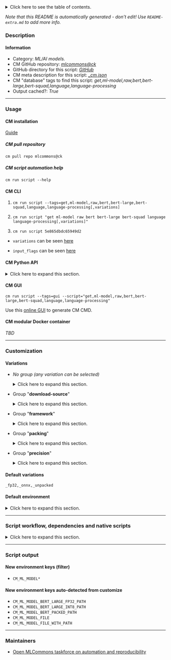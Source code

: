 <details>
<summary>Click here to see the table of contents.</summary>

* [Description](#description)
* [Information](#information)
* [Usage](#usage)
  * [ CM installation](#cm-installation)
  * [ CM script automation help](#cm-script-automation-help)
  * [ CM CLI](#cm-cli)
  * [ CM Python API](#cm-python-api)
  * [ CM GUI](#cm-gui)
  * [ CM modular Docker container](#cm-modular-docker-container)
* [Customization](#customization)
  * [ Variations](#variations)
  * [ Default environment](#default-environment)
* [Script workflow, dependencies and native scripts](#script-workflow-dependencies-and-native-scripts)
* [Script output](#script-output)
* [New environment keys (filter)](#new-environment-keys-(filter))
* [New environment keys auto-detected from customize](#new-environment-keys-auto-detected-from-customize)
* [Maintainers](#maintainers)

</details>

*Note that this README is automatically generated - don't edit! Use `README-extra.md` to add more info.*

### Description

#### Information

* Category: *ML/AI models.*
* CM GitHub repository: *[mlcommons@ck](https://github.com/mlcommons/ck/tree/master/cm-mlops)*
* GitHub directory for this script: *[GitHub](https://github.com/mlcommons/ck/tree/master/cm-mlops/script/get-ml-model-bert-large-squad)*
* CM meta description for this script: *[_cm.json](_cm.json)*
* CM "database" tags to find this script: *get,ml-model,raw,bert,bert-large,bert-squad,language,language-processing*
* Output cached?: *True*
___
### Usage

#### CM installation

[Guide](https://github.com/mlcommons/ck/blob/master/docs/installation.md)

##### CM pull repository

```cm pull repo mlcommons@ck```

##### CM script automation help

```cm run script --help```

#### CM CLI

1. `cm run script --tags=get,ml-model,raw,bert,bert-large,bert-squad,language,language-processing[,variations] `

2. `cm run script "get ml-model raw bert bert-large bert-squad language language-processing[,variations]" `

3. `cm run script 5e865dbdc65949d2 `

* `variations` can be seen [here](#variations)

* `input_flags` can be seen [here](#script-flags-mapped-to-environment)

#### CM Python API

<details>
<summary>Click here to expand this section.</summary>

```python

import cmind

r = cmind.access({'action':'run'
                  'automation':'script',
                  'tags':'get,ml-model,raw,bert,bert-large,bert-squad,language,language-processing'
                  'out':'con',
                  ...
                  (other input keys for this script)
                  ...
                 })

if r['return']>0:
    print (r['error'])

```

</details>


#### CM GUI

```cm run script --tags=gui --script="get,ml-model,raw,bert,bert-large,bert-squad,language,language-processing"```

Use this [online GUI](https://cKnowledge.org/cm-gui/?tags=get,ml-model,raw,bert,bert-large,bert-squad,language,language-processing) to generate CM CMD.

#### CM modular Docker container

*TBD*

___
### Customization


#### Variations

  * *No group (any variation can be selected)*
    <details>
    <summary>Click here to expand this section.</summary>

    * `_deepsparse,int8`
      - Environment variables:
        - *CM_ML_MODEL_F1*: `90.21282641816266`
        - *CM_ML_MODEL_FILE*: `oBERT-Large_95sparse_block4_qat.onnx`
        - *CM_DAE_EXTRACT_DOWNLOADED*: `yes`
      - Workflow:
    * `_deepsparse,int8,github`
      - Environment variables:
        - *CM_PACKAGE_URL*: `https://github.com/mlcommons/inference_results_v2.1/raw/master/open/NeuralMagic/code/bert/deepsparse/models/oBERT-Large_95sparse_block4_qat.onnx.tar.xz`
      - Workflow:
    * `_onnx,fp32`
      - Environment variables:
        - *CM_ML_MODEL_F1*: `90.874`
      - Workflow:
    * `_onnx,fp32,amazon-s3`
      - Environment variables:
        - *CM_PACKAGE_URL*: `https://mlperf-public.s3.us-west-2.amazonaws.com/model.onnx`
      - Workflow:
    * `_onnx,fp32,zenodo`
      - Environment variables:
        - *CM_PACKAGE_URL*: `https://zenodo.org/record/3733910/files/model.onnx`
      - Workflow:
    * `_onnx,int8`
      - Environment variables:
        - *CM_ML_MODEL_F1*: `90.067`
      - Workflow:
    * `_onnx,int8,amazon-s3`
      - Environment variables:
        - *CM_PACKAGE_URL*: `https://mlperf-public.s3.us-west-2.amazonaws.com/bert_large_v1_1_fake_quant.onnx`
      - Workflow:
    * `_onnx,int8,zenodo`
      - Environment variables:
        - *CM_PACKAGE_URL*: `https://zenodo.org/record/3750364/files/bert_large_v1_1_fake_quant.onnx`
      - Workflow:
    * `_onnxruntime`
      - Workflow:
    * `_pytorch,fp32`
      - Environment variables:
        - *CM_ML_MODEL_F1*: `90.874`
      - Workflow:
    * `_pytorch,fp32,zenodo`
      - Environment variables:
        - *CM_ML_MODEL_F1*: `90.874`
        - *CM_PACKAGE_URL*: `https://zenodo.org/record/3733896/files/model.pytorch`
      - Workflow:
    * `_pytorch,int8`
      - Environment variables:
        - *CM_ML_MODEL_F1*: `90.633`
      - Workflow:
    * `_pytorch,int8,zenodo`
      - Environment variables:
        - *CM_PACKAGE_URL*: `https://zenodo.org/record/4792496/files/pytorch_model.bin`
      - Workflow:
    * `_tensorflow`
      - Workflow:
    * `_tf,fp32`
      - Environment variables:
        - *CM_ML_MODEL_F1*: `90.874`
      - Workflow:
    * `_tf,fp32,zenodo`
      - Environment variables:
        - *CM_PACKAGE_URL*: `https://zenodo.org/record/3939747/files/model.pb`
      - Workflow:

    </details>


  * Group "**download-source**"
    <details>
    <summary>Click here to expand this section.</summary>

    * `_amazon-s3`
      - Workflow:
    * `_custom-url.#`
      - Environment variables:
        - *CM_PACKAGE_URL*: `#`
      - Workflow:
    * `_github`
      - Workflow:
    * `_zenodo`
      - Workflow:

    </details>


  * Group "**framework**"
    <details>
    <summary>Click here to expand this section.</summary>

    * `_deepsparse`
      - Environment variables:
        - *CM_ML_MODEL_FRAMEWORK*: `deepsparse`
        - *CM_ML_MODEL_INPUT_IDS_NAME*: `input_ids`
        - *CM_ML_MODEL_INPUT_MASK_NAME*: `input_mask`
        - *CM_ML_MODEL_INPUT_SEGMENTS_NAME*: `segment_ids`
        - *CM_ML_MODEL_OUTPUT_END_LOGITS_NAME*: `output_end_logits`
        - *CM_ML_MODEL_OUTPUT_START_LOGITS_NAME*: `output_start_logits`
      - Workflow:
    * **`_onnx`** (default)
      - Environment variables:
        - *CM_ML_MODEL_FRAMEWORK*: `onnx`
        - *CM_ML_MODEL_INPUT_IDS_NAME*: `input_ids`
        - *CM_ML_MODEL_INPUT_MASK_NAME*: `input_mask`
        - *CM_ML_MODEL_INPUT_SEGMENTS_NAME*: `segment_ids`
        - *CM_ML_MODEL_OUTPUT_END_LOGITS_NAME*: `output_end_logits`
        - *CM_ML_MODEL_OUTPUT_START_LOGITS_NAME*: `output_start_logits`
      - Workflow:
    * `_pytorch`
      - Environment variables:
        - *CM_ML_MODEL_FRAMEWORK*: `pytorch`
        - *CM_ML_MODEL_INPUT_IDS_NAME*: `input_ids`
        - *CM_ML_MODEL_INPUT_MASK_NAME*: `input_mask`
        - *CM_ML_MODEL_INPUT_SEGMENTS_NAME*: `segment_ids`
        - *CM_ML_MODEL_OUTPUT_END_LOGITS_NAME*: `output_end_logits`
        - *CM_ML_MODEL_OUTPUT_START_LOGITS_NAME*: `output_start_logits`
      - Workflow:
    * `_tf`
      - Environment variables:
        - *CM_ML_MODEL_FRAMEWORK*: `tf`
        - *CM_ML_MODEL_INPUT_IDS_NAME*: `input_ids`
        - *CM_ML_MODEL_INPUT_MASK_NAME*: `input_mask`
        - *CM_ML_MODEL_INPUT_SEGMENTS_NAME*: `segment_ids`
        - *CM_ML_MODEL_OUTPUT_END_LOGITS_NAME*: `output_end_logits`
        - *CM_ML_MODEL_OUTPUT_START_LOGITS_NAME*: `output_start_logits`
      - Workflow:

    </details>


  * Group "**packing**"
    <details>
    <summary>Click here to expand this section.</summary>

    * `_packed`
      - Environment variables:
        - *CM_ML_MODEL_BERT_PACKED*: `yes`
      - Workflow:
        1. ***Read "deps" on other CM scripts***
           * get,python3
             * CM names: `--adr.['python', 'python3']...`
             - CM script: [get-python3](https://github.com/mlcommons/ck/tree/master/cm-mlops/script/get-python3)
           * get,generic-python-lib,_torch
             * CM names: `--adr.['torch', 'pytorch']...`
             - CM script: [get-generic-python-lib](https://github.com/mlcommons/ck/tree/master/cm-mlops/script/get-generic-python-lib)
           * get,generic-python-lib,_package.tensorflow
             * CM names: `--adr.['tensorflow']...`
             - CM script: [get-generic-python-lib](https://github.com/mlcommons/ck/tree/master/cm-mlops/script/get-generic-python-lib)
           * get,generic-python-lib,_package.transformers
             * CM names: `--adr.['transformers']...`
             - CM script: [get-generic-python-lib](https://github.com/mlcommons/ck/tree/master/cm-mlops/script/get-generic-python-lib)
           * get,generic-python-lib,_package.protobuf
             * CM names: `--adr.['protobuf']...`
             - CM script: [get-generic-python-lib](https://github.com/mlcommons/ck/tree/master/cm-mlops/script/get-generic-python-lib)
           * get,generic-python-lib,_package.onnx
             * CM names: `--adr.['onnx']...`
             - CM script: [get-generic-python-lib](https://github.com/mlcommons/ck/tree/master/cm-mlops/script/get-generic-python-lib)
           * get,generic-python-lib,_onnx-graphsurgeon
             * CM names: `--adr.['onnx-graphsurgeon']...`
             - CM script: [get-generic-python-lib](https://github.com/mlcommons/ck/tree/master/cm-mlops/script/get-generic-python-lib)
           * get,generic-python-lib,_package.onnx-simplifier
             * CM names: `--adr.['onnx-simplifier']...`
             - CM script: [get-generic-python-lib](https://github.com/mlcommons/ck/tree/master/cm-mlops/script/get-generic-python-lib)
           * get,generic-python-lib,_numpy
             * CM names: `--adr.['numpy']...`
             - CM script: [get-generic-python-lib](https://github.com/mlcommons/ck/tree/master/cm-mlops/script/get-generic-python-lib)
           * get,mlperf,inference,src
             * CM names: `--adr.['inference-src']...`
             - CM script: [get-mlperf-inference-src](https://github.com/mlcommons/ck/tree/master/cm-mlops/script/get-mlperf-inference-src)
        1. ***Read "prehook_deps" on other CM scripts***
           * download,file,_wget,_url.https://zenodo.org/record/3733868/files/model.ckpt-5474.data-00000-of-00001
             - CM script: [download-file](https://github.com/mlcommons/ck/tree/master/cm-mlops/script/download-file)
           * download,file,_wget,_url.https://zenodo.org/record/3733868/files/model.ckpt-5474.index
             - CM script: [download-file](https://github.com/mlcommons/ck/tree/master/cm-mlops/script/download-file)
           * download,file,_wget,_url.https://zenodo.org/record/3733868/files/model.ckpt-5474.meta
             - CM script: [download-file](https://github.com/mlcommons/ck/tree/master/cm-mlops/script/download-file)
           * download,file,_wget,_url.https://zenodo.org/record/3733868/files/vocab.txt
             - CM script: [download-file](https://github.com/mlcommons/ck/tree/master/cm-mlops/script/download-file)
           * download,file,_wget,_url.https://raw.githubusercontent.com/krai/axs2kilt/main/model_onnx_bert_large_packed_recipe/convert_model.py
             - CM script: [download-file](https://github.com/mlcommons/ck/tree/master/cm-mlops/script/download-file)
    * **`_unpacked`** (default)
      - Environment variables:
        - *CM_ML_MODEL_BERT_PACKED*: `no`
      - Workflow:

    </details>


  * Group "**precision**"
    <details>
    <summary>Click here to expand this section.</summary>

    * **`_fp32`** (default)
      - Environment variables:
        - *CM_ML_MODEL_PRECISION*: `fp32`
      - Workflow:
    * `_int8`
      - Environment variables:
        - *CM_ML_MODEL_PRECISION*: `int8`
        - *CM_ML_MODEL_QUANTIZED*: `yes`
      - Workflow:

    </details>


#### Default variations

`_fp32,_onnx,_unpacked`
#### Default environment

<details>
<summary>Click here to expand this section.</summary>

These keys can be updated via `--env.KEY=VALUE` or `env` dictionary in `@input.json` or using script flags.


</details>

___
### Script workflow, dependencies and native scripts

<details>
<summary>Click here to expand this section.</summary>

  1. Read "deps" on other CM scripts from [meta](https://github.com/mlcommons/ck/tree/master/cm-mlops/script/get-ml-model-bert-large-squad/_cm.json)
  1. ***Run "preprocess" function from [customize.py](https://github.com/mlcommons/ck/tree/master/cm-mlops/script/get-ml-model-bert-large-squad/customize.py)***
  1. ***Read "prehook_deps" on other CM scripts from [meta](https://github.com/mlcommons/ck/tree/master/cm-mlops/script/get-ml-model-bert-large-squad/_cm.json)***
     * download-and-extract
       * `if (CM_ML_MODEL_BERT_PACKED  != yes)`
       - CM script: [download-and-extract](https://github.com/mlcommons/ck/tree/master/cm-mlops/script/download-and-extract)
  1. ***Run native script if exists***
     * [run-packed.sh](https://github.com/mlcommons/ck/tree/master/cm-mlops/script/get-ml-model-bert-large-squad/run-packed.sh)
  1. Read "posthook_deps" on other CM scripts from [meta](https://github.com/mlcommons/ck/tree/master/cm-mlops/script/get-ml-model-bert-large-squad/_cm.json)
  1. ***Run "postrocess" function from [customize.py](https://github.com/mlcommons/ck/tree/master/cm-mlops/script/get-ml-model-bert-large-squad/customize.py)***
  1. ***Read "post_deps" on other CM scripts from [meta](https://github.com/mlcommons/ck/tree/master/cm-mlops/script/get-ml-model-bert-large-squad/_cm.json)***
     * get,dataset-aux,squad-vocab
       - CM script: [get-dataset-squad-vocab](https://github.com/mlcommons/ck/tree/master/cm-mlops/script/get-dataset-squad-vocab)
</details>

___
### Script output
#### New environment keys (filter)

* `CM_ML_MODEL*`
#### New environment keys auto-detected from customize

* `CM_ML_MODEL_BERT_LARGE_FP32_PATH`
* `CM_ML_MODEL_BERT_LARGE_INT8_PATH`
* `CM_ML_MODEL_BERT_PACKED_PATH`
* `CM_ML_MODEL_FILE`
* `CM_ML_MODEL_FILE_WITH_PATH`
___
### Maintainers

* [Open MLCommons taskforce on automation and reproducibility](https://github.com/mlcommons/ck/blob/master/docs/taskforce.md)
